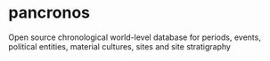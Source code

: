 # pancronos
Open source chronological world-level database for periods, events, political entities, material cultures, sites and site stratigraphy
